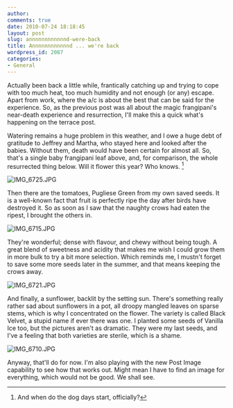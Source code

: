 ```yaml
---
author:
comments: true
date: 2010-07-24 18:18:45
layout: post
slug: annnnnnnnnnnnd-were-back
title: Annnnnnnnnnnnd ... we're back
wordpress_id: 2087
categories:
- General
---
```


Actually been back a little while, frantically catching up and trying to cope with too much heat, too much humidity and not enough (or any) escape. Apart from work, where the a/c is about the best that can be said for the experience. So, as the previous post was all about the magic frangipani's near-death experience and resurrection, I'll make this a quick what's happening on the terrace post.

Watering remains a huge problem in this weather, and I owe a huge debt of gratitude to Jeffrey and Martha, who stayed here and looked after the babies. Without them, death would have been certain for almost all. So, that's a single baby frangipani leaf above, and, for comparison, the whole resurrected thing below. Will it flower this year? Who knows. [^fn1]
[^fn1]: And when do the dog days start, officially? 

![IMG_6725.JPG](/uploads/2010/07/IMG_6725.jpg)

Then there are the tomatoes, Pugliese Green from my own saved seeds. It is a well-known fact that fruit is perfectly ripe the day after birds have destroyed it. So as soon as I saw that the naughty crows had eaten the ripest, I brought the others in.

![IMG_6715.JPG](/uploads/2010/07/IMG_67151.jpg)

They're wonderful; dense with flavour, and chewy without being tough. A great blend of sweetness and acidity that makes me wish I could grow them in more bulk to try a bit more selection. Which reminds me, I mustn't forget to save some more seeds later in the summer, and that means keeping the crows away.

![IMG_6721.JPG](/uploads/2010/07/IMG_6721.jpg)

And finally, a sunflower, backlit by the setting sun. There's something really rather sad about sunflowers in a pot, all droopy mangled leaves on sparse stems, which is why I concentrated on the flower. The variety is called Black Velvet, a stupid name if ever there was one. I planted some seeds of Vanilla Ice too, but the pictures aren't as dramatic. They were my last seeds, and I've a feeling that both varieties are sterile, which is a shame.

![IMG_6710.JPG](/uploads/2010/07/IMG_6710.jpg)

Anyway, that'll do for now. I'm also playing with the new Post Image capability to see how that works out. Might mean I have to find an image for everything, which would not be good. We shall see.
